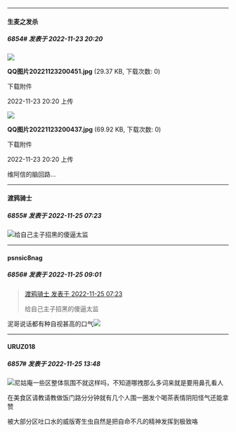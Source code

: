 

*****

####  生麦之发杀  
##### 6854#       发表于 2022-11-23 20:20

<img src="https://img.saraba1st.com/forum/202211/23/202004fczk7vdcb77mc31k.jpg" referrerpolicy="no-referrer">

<strong>QQ图片20221123200451.jpg</strong> (29.37 KB, 下载次数: 0)

下载附件

2022-11-23 20:20 上传

<img src="https://img.saraba1st.com/forum/202211/23/202005nhjqx7rr9l7rzlrx.jpg" referrerpolicy="no-referrer">

<strong>QQ图片20221123200437.jpg</strong> (69.92 KB, 下载次数: 0)

下载附件

2022-11-23 20:20 上传

维阿信的脑回路...



*****

####  渡鸦骑士  
##### 6855#       发表于 2022-11-25 07:23

<img src="https://p.sda1.dev/8/9831bbeb67910aac7bc25bba3db9b44b/CMP_20221125072242825.jpg" referrerpolicy="no-referrer">给自己主子招黑的傻逼太监



*****

####  psnsic8nag  
##### 6856#       发表于 2022-11-25 09:01

<blockquote><a href="httphttps://bbs.saraba1st.com/2b/forum.php?mod=redirect&amp;goto=findpost&amp;pid=58601683&amp;ptid=1976031" target="_blank">渡鸦骑士 发表于 2022-11-25 07:23</a>

给自己主子招黑的傻逼太监</blockquote>
泥哥说话都有种自视甚高的口气<img src="https://static.saraba1st.com/image/smiley/face2017/067.png" referrerpolicy="no-referrer">



*****

####  URUZ018  
##### 6857#       发表于 2022-11-25 13:48

<img src="https://static.saraba1st.com/image/smiley/face2017/067.png" referrerpolicy="no-referrer">尼姑庵一些区整体氛围不就这样吗，不知道哪拽那么多词来就是要用鼻孔看人

在美食区请教请教做饭门路分分钟就有几个人围一圈发个喝茶表情阴阳怪气还能拿赞

被大部分区吐口水的威版寄生虫自然是把自命不凡的精神发挥到极致咯

